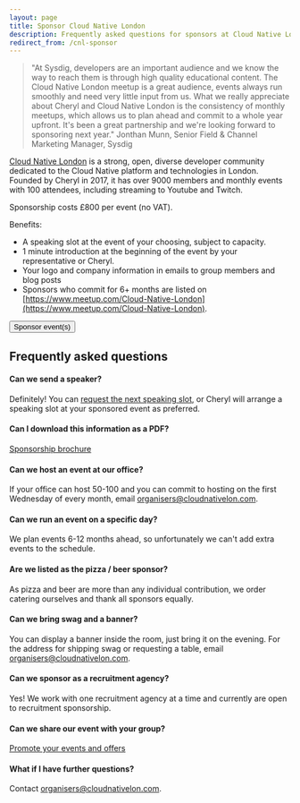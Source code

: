 ```yaml
---
layout: page
title: Sponsor Cloud Native London
description: Frequently asked questions for sponsors at Cloud Native London
redirect_from: /cnl-sponsor
---
```


> "At Sysdig, developers are an important audience and we know the way to reach them is through high quality educational content. The Cloud Native London meetup is a great audience, events always run smoothly and need very little input from us. What we really appreciate about Cheryl and Cloud Native London is the consistency of monthly meetups, which allows us to plan ahead and commit to a whole year upfront. It's been a great partnership and we're looking forward to sponsoring next year."
> Jonthan Munn, Senior Field & Channel Marketing Manager, Sysdig

[Cloud Native London](https://www.meetup.com/Cloud-Native-London/) is a strong, open, diverse developer community dedicated to the Cloud Native platform and technologies in London. Founded by Cheryl in 2017, it has over 9000 members and monthly events with 100 attendees, including streaming to Youtube and Twitch.

Sponsorship costs £800 per event (no VAT).

Benefits:
* A speaking slot at the event of your choosing, subject to capacity.
* 1 minute introduction at the beginning of the event by your representative or Cheryl.
* Your logo and company information in emails to group members and blog posts
* Sponsors who commit for 6+ months are listed on [https://www.meetup.com/Cloud-Native-London​](https://www.meetup.com/Cloud-Native-London).

<button onclick="location.href='/cloudnativelondon/pay'" type="button">
         Sponsor event(s)</button>

## Frequently asked questions

#### Can we send a speaker?

Definitely! You can [request the next speaking slot](/cloudnativelondon/speak), or Cheryl will arrange a speaking slot at your sponsored event as preferred.

#### Can I download this information as a PDF?

[Sponsorship brochure](/cloudnativelondon/sponsorshippdf)

#### Can we host an event at our office?

If your office can host 50-100 and you can commit to hosting on the first Wednesday of every month, email organisers@cloudnativelon.com.

#### Can we run an event on a specific day?

We plan events 6-12 months ahead, so unfortunately we can't add extra events to the schedule.

#### Are we listed as the pizza / beer sponsor?

As pizza and beer are more than any individual contribution, we order catering ourselves and thank all sponsors equally.

#### Can we bring swag and a banner?

You can display a banner inside the room, just bring it on the evening. For the address for shipping swag or requesting a table, email organisers@cloudnativelon.com.

#### Can we sponsor as a recruitment agency?

Yes! We work with one recruitment agency at a time and currently are open to recruitment sponsorship.

#### Can we share our event with your group?

[Promote your events and offers](/cloudnativelondon/share)

#### What if I have further questions?

Contact organisers@cloudnativelon.com.
